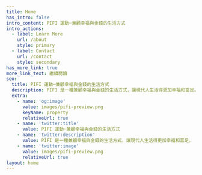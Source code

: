 ```yaml
---
title: Home
has_intro: false
intro_content: PIFI 運動─兼顧幸福與金錢的生活方式
intro_actions:
  - label: Learn More
    url: /about
    style: primary
  - label: Contact
    url: /contact
    style: secondary
has_more_link: true
more_link_text: 繼續閱讀
seo:
  title: PIFI 運動─兼顧幸福與金錢的生活方式
  description: PIFI 是一種兼顧幸福與金錢的生活方式，讓現代人生活得更加幸福和富足。
  extra:
    - name: 'og:image'
      value: images/pifi-preview.png
      keyName: property
      relativeUrl: true
    - name: 'twitter:title'
      value: PIFI 運動─兼顧幸福與金錢的生活方式
    - name: 'twitter:description'
      value: PIFI 是一種兼顧幸福與金錢的生活方式，讓現代人生活得更加幸福和富足。
    - name: 'twitter:image'
      value: images/pifi-preview.png
      relativeUrl: true
layout: home
---
```

